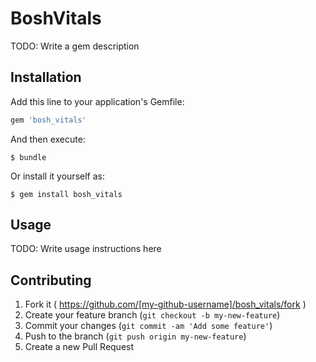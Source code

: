 # BoshVitals

TODO: Write a gem description

## Installation

Add this line to your application's Gemfile:

```ruby
gem 'bosh_vitals'
```

And then execute:

    $ bundle

Or install it yourself as:

    $ gem install bosh_vitals

## Usage

TODO: Write usage instructions here

## Contributing

1. Fork it ( https://github.com/[my-github-username]/bosh_vitals/fork )
2. Create your feature branch (`git checkout -b my-new-feature`)
3. Commit your changes (`git commit -am 'Add some feature'`)
4. Push to the branch (`git push origin my-new-feature`)
5. Create a new Pull Request
